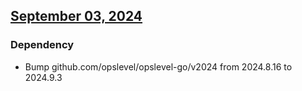 ## [September 03, 2024]((https://github.com/OpsLevel/opslevel-jq-parser/compare/v2024.8.19...v2024.9.3))
### Dependency
* Bump github.com/opslevel/opslevel-go/v2024 from 2024.8.16 to 2024.9.3
